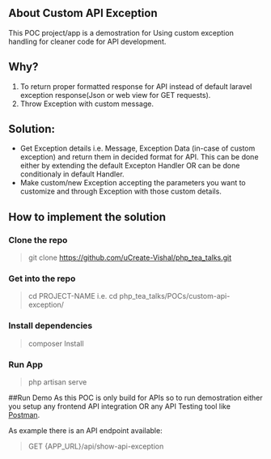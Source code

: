 ## About Custom API Exception
 This POC project/app is a demostration for Using custom exception handling for cleaner code for API development.

## Why?

1. To return proper formatted response for API instead of default laravel exception response(Json or web view for GET requests).
2. Throw Exception with custom message.

## Solution:
- Get Exception details i.e. Message, Exception Data (in-case of custom exception) and return them in decided format for API. This can be done either by extending the default Excepton Handler OR can be done conditionaly in default Handler.
- Make custom/new Exception accepting the parameters you want to customize and through Exception with those custom details.

## How to implement the solution 
### Clone the repo
> git clone https://github.com/uCreate-Vishal/php_tea_talks.git

### Get into the repo
> cd PROJECT-NAME i.e. cd php_tea_talks/POCs/custom-api-exception/

### Install dependencies
> composer Install

### Run App
> php artisan serve

##Run Demo
As this POC is only build for APIs so to run demostration either you setup any frontend API integration OR any API Testing tool like [Postman](https://learning.getpostman.com/getting-started/).

As example there is an API endpoint available: 
> GET {APP_URL}/api/show-api-exception
